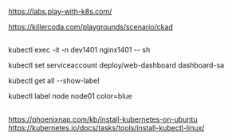 https://labs.play-with-k8s.com/

https://killercoda.com/playgrounds/scenario/ckad

##
kubectl exec -it -n dev1401 nginx1401 -- sh

kubectl set serviceaccount deploy/web-dashboard dashboard-sa

kubectl get all --show-label

kubectl label node node01 color=blue
##
https://phoenixnap.com/kb/install-kubernetes-on-ubuntu
https://kubernetes.io/docs/tasks/tools/install-kubectl-linux/
